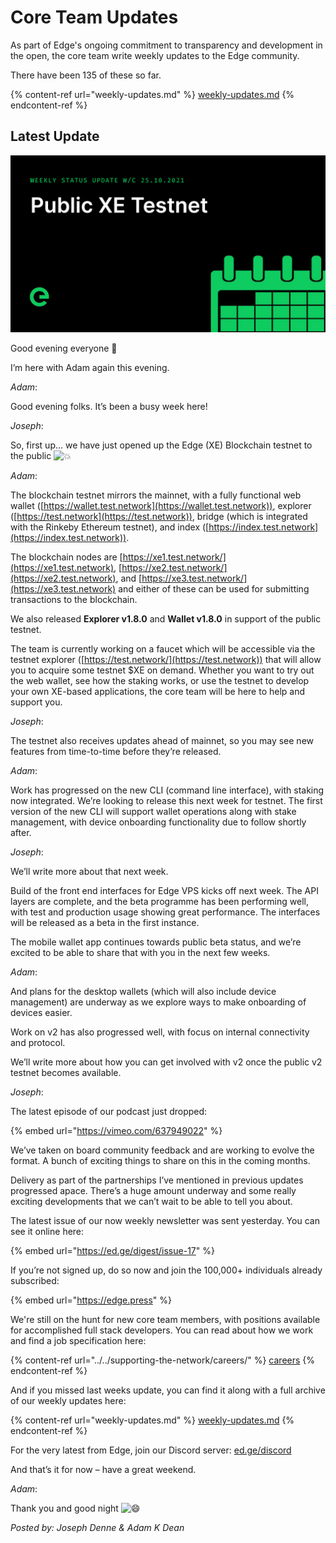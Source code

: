 # Core Team Updates

As part of Edge's ongoing commitment to transparency and development in the open, the core team write weekly updates to the Edge community.

There have been 135 of these so far.

{% content-ref url="weekly-updates.md" %}
[weekly-updates.md](weekly-updates.md)
{% endcontent-ref %}

## Latest Update

![](../../.gitbook/assets/weeklyUpdate251021.png)

Good evening everyone 👋

I’m here with Adam again this evening.

_Adam_:

Good evening folks. It’s been a busy week here!

_Joseph_:

So, first up... we have just opened up the Edge (XE) Blockchain testnet to the public ![💥](https://discord.com/assets/d198f92b9911c7fdbb12baa694a819a2.svg)

_Adam_:

The blockchain testnet mirrors the mainnet, with a fully functional web wallet ([https://wallet.test.network](https://wallet.test.network)), explorer ([https://test.network](https://test.network)), bridge (which is integrated with the Rinkeby Ethereum testnet), and index ([https://index.test.network](https://index.test.network)).

The blockchain nodes are [https://xe1.test.network/](https://xe1.test.network), [https://xe2.test.network/](https://xe2.test.network), and [https://xe3.test.network/](https://xe3.test.network) and either of these can be used for submitting transactions to the blockchain.

We also released **Explorer v1.8.0** and **Wallet v1.8.0** in support of the public testnet.

The team is currently working on a faucet which will be accessible via the testnet explorer ([https://test.network/](https://test.network)) that will allow you to acquire some testnet $XE on demand. Whether you want to try out the web wallet, see how the staking works, or use the testnet to develop your own XE-based applications, the core team will be here to help and support you.

_Joseph_:

The testnet also receives updates ahead of mainnet, so you may see new features from time-to-time before they’re released.

_Adam_:

Work has progressed on the new CLI (command line interface), with staking now integrated. We’re looking to release this next week for testnet. The first version of the new CLI will support wallet operations along with stake management, with device onboarding functionality due to follow shortly after.

_Joseph_:

We’ll write more about that next week.

Build of the front end interfaces for Edge VPS kicks off next week. The API layers are complete, and the beta programme has been performing well, with test and production usage showing great performance. The interfaces will be released as a beta in the first instance.

The mobile wallet app continues towards public beta status, and we’re excited to be able to share that with you in the next few weeks.

_Adam_:

And plans for the desktop wallets (which will also include device management) are underway as we explore ways to make onboarding of devices easier.

Work on v2 has also progressed well, with focus on internal connectivity and protocol.

We’ll write more about how you can get involved with v2 once the public v2 testnet becomes available.

_Joseph_:

The latest episode of our podcast just dropped:

{% embed url="https://vimeo.com/637949022" %}

We’ve taken on board community feedback and are working to evolve the format. A bunch of exciting things to share on this in the coming months.

Delivery as part of the partnerships I’ve mentioned in previous updates progressed apace. There’s a huge amount underway and some really exciting developments that we can’t wait to be able to tell you about.

The latest issue of our now weekly newsletter was sent yesterday. You can see it online here:

{% embed url="https://ed.ge/digest/issue-17" %}

If you’re not signed up, do so now and join the 100,000+ individuals already subscribed:

{% embed url="https://edge.press" %}

We're still on the hunt for new core team members, with positions available for accomplished full stack developers. You can read about how we work and find a job specification here:

{% content-ref url="../../supporting-the-network/careers/" %}
[careers](../../supporting-the-network/careers/)
{% endcontent-ref %}

And if you missed last weeks update, you can find it along with a full archive of our weekly updates here:

{% content-ref url="weekly-updates.md" %}
[weekly-updates.md](weekly-updates.md)
{% endcontent-ref %}

For the very latest from Edge, join our Discord server: [ed.ge/discord](https://ed.ge/discord)

And that’s it for now – have a great weekend.

_Adam_:

Thank you and good night ![😄](https://discord.com/assets/626aaed496ac12bbdb68a86b46871a1f.svg)

_Posted by: Joseph Denne & Adam K Dean_
